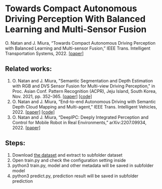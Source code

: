 # Towards Compact Autonomous Driving Perception With Balanced Learning and Multi-Sensor Fusion

O. Natan and J. Miura, “Towards Compact Autonomous Driving Perception with Balanced Learning and Multi-sensor Fusion,” IEEE Trans. Intelligent Transportation Systems, 2022. [[paper]](https://doi.org/10.1109/TITS.2022.3149370)


## Related works:
1. O. Natan and J. Miura, "Semantic Segmentation and Depth Estimation with RGB and DVS Sensor Fusion for Multi-view Driving Perception," in Proc. Asian Conf. Pattern Recognition (ACPR), Jeju Island, South Korea, Nov. 2021, pp. 352–365. [[paper]](https://doi.org/10.1007/978-3-031-02375-0_26) [[code]](https://github.com/oskarnatan/RGBDVS-fusion)
2. O. Natan and J. Miura, “End-to-end Autonomous Driving with Semantic Depth Cloud Mapping and Multi-agent,” IEEE Trans. Intelligent Vehicles, 2022. [[paper]](https://doi.org/10.1109/TIV.2022.3185303) [[code]](https://github.com/oskarnatan/end-to-end-driving)
3. O. Natan and J. Miura, “DeepIPC: Deeply Integrated Perception and Control for Mobile Robot in Real Environments,” arXiv:2207.09934, 2022. [[paper]](https://arxiv.org/abs/2207.09934)


## Steps:
1. Download [the dataset](https://drive.google.com/file/d/1EKGRHkEQYUsv3Q4Z_bWNIrr3fRiCDH0d/view?usp=sharing) and extract to subfolder dataset
2. Open train.py and check the configuration setting inside
3. python3 train.py, model and other metadata will be saved in subfolder model
4. python3 predict.py, prediction result will be saved in subfolder prediction
